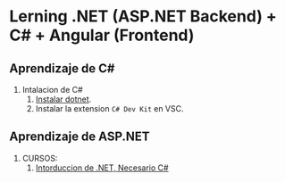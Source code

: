 # Lerning .NET (ASP.NET Backend) + C# + Angular (Frontend)

## Aprendizaje de C#

1. Intalacion de C#
    1. [Instalar dotnet](https://dotnet.microsoft.com/en-us/download/).
    1. Instalar la extension `C# Dev Kit` en VSC.
    

## Aprendizaje de ASP.NET

1. CURSOS:
    1. [Intorduccion de .NET, Necesario C#](https://learn.microsoft.com/en-us/training/modules/dotnet-introduction/)